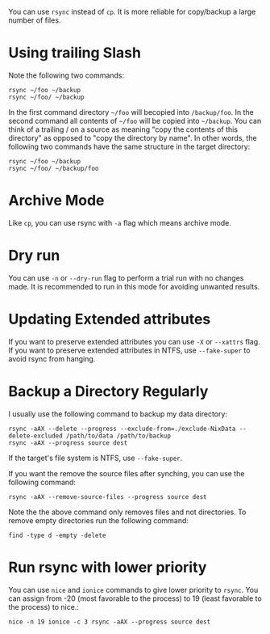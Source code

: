 You can use `rsync` instead of `cp`. It is more reliable for copy/backup a large number of files.

# Using trailing Slash

Note the following two commands:

```
rsync ~/foo ~/backup
rsync ~/foo/ ~/backup
```

In the first command directory `~/foo` will becopied into `/backup/foo`. In the second command all contents of `~/foo` will be copied into `~/backup`. You can think of a trailing / on a source as meaning "copy the contents of this directory" as opposed to "copy the directory by name". In other words, the following two commands have the same structure in the target directory:

```
rsync ~/foo ~/backup
rsync ~/foo/ ~/backup/foo
```

# Archive Mode

Like `cp`, you can use rsync with `-a` flag which means archive mode.

# Dry run

You can use `-n` or `--dry-run` flag to perform a trial run with no changes made. It is recommended to run in this mode for avoiding unwanted results.

# Updating Extended attributes

If you want to preserve extended attributes you can use `-X` or `--xattrs` flag. If you want to preserve extended attributes in NTFS, use `--fake-super` to avoid rsync from hanging.

# Backup a Directory Regularly

I usually use the following command to backup my data directory:

```
rsync -aAX --delete --progress --exclude-from=./exclude-NixData --delete-excluded /path/to/data /path/to/backup 
rsync -aAX --progress source dest
```

If the target's file system is NTFS, use `--fake-super`.

If you want the remove the source files after synching, you can use the following command:

```
rsync -aAX --remove-source-files --progress source dest
```
Note the the above command only removes files and not directories. To remove empty directories run the following command:

```
find -type d -empty -delete
```

# Run rsync with lower priority

You can use `nice` and `ionice` commands to give lower priority to `rsync`. You can assign from -20 (most favorable to the process) to 19 (least favorable to the process) to nice.:

```
nice -n 19 ionice -c 3 rsync -aAX --progress source dest

```

